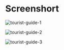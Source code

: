 # Screenshort

![tourist-guide-1](https://github.com/PisethPT/Tour-Guide/assets/141244421/efe492c3-5cea-43b5-bcbb-9c846f86150f)

![tourist-guide-2](https://github.com/PisethPT/Tour-Guide/assets/141244421/42e3f928-2c5c-46f4-8a82-44256ba2070e)

![tourist-guide-3](https://github.com/PisethPT/Tour-Guide/assets/141244421/56531d4b-a82f-49b7-a26d-7ad032fd3b95)
